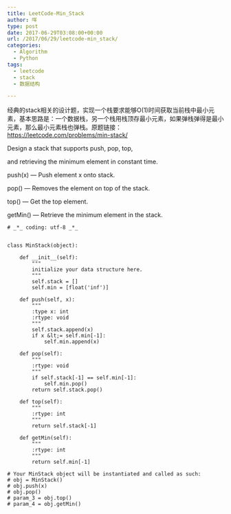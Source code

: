 ```yaml
---
title: LeetCode-Min_Stack
author: 咩
type: post
date: 2017-06-29T03:08:00+00:00
url: /2017/06/29/leetcode-min_stack/
categories:
  - Algorithm
  - Python
tags:
  - leetcode
  - stack
  - 数据结构

---
```

经典的stack相关的设计题，实现一个栈要求能够O(1)时间获取当前栈中最小元素，基本思路是：一个数据栈，另一个栈用栈顶存最小元素，如果弹栈弹得是最小元素，那么最小元素栈也弹栈。原题链接：<a href="https://leetcode.com/problems/min-stack/" target="_blank">https://leetcode.com/problems/min-stack/</a>
  
Design a stack that supports push, pop, top,
  
and retrieving the minimum element in constant time.

push(x) &#8212; Push element x onto stack.
  
pop() &#8212; Removes the element on top of the stack.
  
top() &#8212; Get the top element.
  
getMin() &#8212; Retrieve the minimum element in the stack.

```
# _*_ coding: utf-8 _*_


class MinStack(object):

    def __init__(self):
        """
        initialize your data structure here.
        """
        self.stack = []
        self.min = [float('inf')]

    def push(self, x):
        """
        :type x: int
        :rtype: void
        """
        self.stack.append(x)
        if x &lt;= self.min[-1]:
            self.min.append(x)

    def pop(self):
        """
        :rtype: void
        """
        if self.stack[-1] == self.min[-1]:
            self.min.pop()
        return self.stack.pop()

    def top(self):
        """
        :rtype: int
        """
        return self.stack[-1]

    def getMin(self):
        """
        :rtype: int
        """
        return self.min[-1]

# Your MinStack object will be instantiated and called as such:
# obj = MinStack()
# obj.push(x)
# obj.pop()
# param_3 = obj.top()
# param_4 = obj.getMin()
```